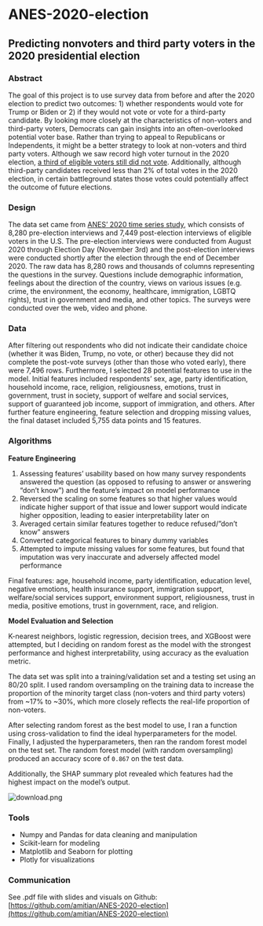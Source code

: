 # ANES-2020-election
## Predicting nonvoters and third party voters in the 2020 presidential election

### Abstract

The goal of this project is to use survey data from before and after the 2020 election to predict two outcomes: 1) whether respondents would vote for Trump or Biden or 2) if they would not vote or vote for a third-party candidate. By looking more closely at the characteristics of non-voters and third-party voters, Democrats can gain insights into an often-overlooked potential voter base. Rather than trying to appeal to Republicans or Independents, it might be a better strategy to look at non-voters and third party voters. Although we saw record high voter turnout in the 2020 election, [a third of eligible voters still did not vote](https://www.pewresearch.org/fact-tank/2021/01/28/turnout-soared-in-2020-as-nearly-two-thirds-of-eligible-u-s-voters-cast-ballots-for-president/). Additionally, although third-party candidates received less than 2% of total votes in the 2020 election, in certain battleground states those votes could potentially affect the outcome of future elections.

### Design

The data set came from [ANES’ 2020 time series study](https://electionstudies.org/data-center/2020-time-series-study/), which consists of 8,280 pre-election interviews and 7,449 post-election interviews of eligible voters in the U.S. The pre-election interviews were conducted from August 2020 through Election Day (November 3rd) and the post-election interviews were conducted shortly after the election through the end of December 2020. The raw data has 8,280 rows and thousands of columns representing the questions in the survey. Questions include demographic information, feelings about the direction of the country, views on various issues (e.g. crime, the environment, the economy, healthcare, immigration, LGBTQ rights), trust in government and media, and other topics. The surveys were conducted over the web, video and phone.

### Data

After filtering out respondents who did not indicate their candidate choice (whether it was Biden, Trump, no vote, or other) because they did not complete the post-vote surveys (other than those who voted early), there were 7,496 rows. Furthermore, I selected 28 potential features to use in the model. Initial features included respondents’ sex, age, party identification, household income, race, religion, religiousness, emotions, trust in government, trust in society, support of welfare and social services, support of guaranteed job income, support of immigration, and others. After further feature engineering, feature selection and dropping missing values, the final dataset included 5,755 data points and 15 features.

### Algorithms

**Feature Engineering**

1. Assessing features’ usability based on how many survey respondents answered the question (as opposed to refusing to answer or answering “don’t know”) and the feature’s impact on model performance
2. Reversed the scaling on some features so that higher values would indicate higher support of that issue and lower support would indicate higher opposition, leading to easier interpretability later on
3. Averaged certain similar features together to reduce refused/”don’t know” answers
4. Converted categorical features to binary dummy variables
5. Attempted to impute missing values for some features, but found that imputation was very inaccurate and adversely affected model performance

Final features: age, household income, party identification, education level, negative emotions, health insurance support, immigration support, welfare/social services support, environment support, religiousness, trust in media, positive emotions, trust in government, race, and religion.

**Model Evaluation and Selection**

K-nearest neighbors, logistic regression, decision trees, and XGBoost were attempted, but I deciding on random forest as the model with the strongest performance and highest interpretability, using accuracy as the evaluation metric.

The data set was split into a training/validation set and a testing set using an 80/20 split. I used random oversampling on the training data to increase the proportion of the minority target class (non-voters and third party voters) from ~17% to ~30%, which more closely reflects the real-life proportion of non-voters.

After selecting random forest as the best model to use, I ran a function using cross-validation to find the ideal hyperparameters for the model. Finally, I adjusted the hyperparameters, then ran the random forest model on the test set. The random forest model (with random oversampling) produced an accuracy score of `0.867` on the test data.

Additionally, the SHAP summary plot revealed which features had the highest impact on the model’s output.

![download.png](Classification%20Project%20Write-Up%20b0251d49a6f8420a8d8ab964c918e054/download.png)

### Tools

- Numpy and Pandas for data cleaning and manipulation
- Scikit-learn for modeling
- Matplotlib and Seaborn for plotting
- Plotly for visualizations

### Communication

See .pdf file with slides and visuals on Github: [https://github.com/amitian/ANES-2020-election](https://github.com/amitian/ANES-2020-election)
